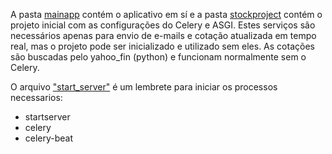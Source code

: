 A pasta [mainapp](mainapp) contém o aplicativo em sí e a pasta [stockproject](stockproject) contém o projeto inicial com as configurações do Celery e ASGI.
Estes serviços são necessários apenas para envio de e-mails e cotação atualizada em tempo real, mas o projeto pode ser inicializado e utilizado sem eles.
As cotações são buscadas pelo yahoo_fin (python) e funcionam normalmente sem o Celery.

O arquivo ["start_server"](start_server.sh) é um lembrete para iniciar os processos necessarios:
  - startserver
  - celery
  - celery-beat

